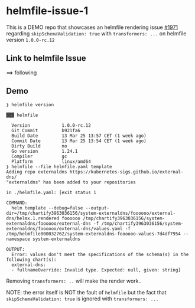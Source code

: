 # helmfile-issue-1

This is a DEMO repo that showcases an helmfile rendering issue [#1971](https://github.com/helmfile/helmfile/issues/1971) regarding `skipSchemaValidation: true` with `transformers: ...` on helmfile version `1.0.0-rc.12`

## Link to helmfile Issue

==> following

## Demo

```
❯ helmfile version

▓▓▓ helmfile

  Version            1.0.0-rc.12
  Git Commit         b921fa6
  Build Date         13 Mar 25 13:57 CET (1 week ago)
  Commit Date        13 Mar 25 13:54 CET (1 week ago)
  Dirty Build        no
  Go version         1.24.1
  Compiler           gc
  Platform           linux/amd64
❯ helmfile --file helmfile.yaml template
Adding repo externaldns https://kubernetes-sigs.github.io/external-dns/
"externaldns" has been added to your repositories

in ./helmfile.yaml: [exit status 1

COMMAND:
  helm template --debug=false --output-dir=/tmp/chartify3963036156/system-externaldns/foooooo/external-dns/helmx.1.rendered foooooo /tmp/chartify3963036156/system-externaldns/foooooo/external-dns -f /tmp/chartify3963036156/system-externaldns/foooooo/external-dns/values.yaml -f /tmp/helmfile800032762/system-externaldns-foooooo-values-7d4df7954 --namespace system-externaldns

OUTPUT:
  Error: values don't meet the specifications of the schema(s) in the following chart(s):
  external-dns:
  - fullnameOverride: Invalid type. Expected: null, given: string]
```

Removing `transformers: ..` will make the render work..

NOTE: the error itself is NOT the fault of `helmfile` but the fact that `skipSchemaValidation: true` is ignored with `transformers: ...`
